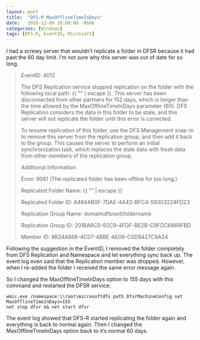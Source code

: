 ```yaml
---
layout: post
title:  "DFS-R MaxOfflineTimeInDays"
date:   2016-12-09 10:00:00 -0600
categories: [Windows]
tags: [DFS-R, EventID, Microsoft]
---
```


I had a screwy server that wouldn’t replicate a folder in DFSR because it had past the 60 day limit. I’m not sure why this server was out of date for so long.

> EventID: 4012
> 
> The DFS Replication service stopped replication on the folder with the following local path: {{ "<folder>" | escape }}. This server has been disconnected from other partners for 152 days, which is longer than the time allowed by the MaxOfflineTimeInDays parameter (60). DFS Replication considers the data in this folder to be stale, and this server will not replicate the folder until this error is corrected.
> 
> To resume replication of this folder, use the DFS Management snap-in to remove this server from the replication group, and then add it back to the group. This causes the server to perform an initial synchronization task, which replaces the stale data with fresh data from other members of the replication group.
> 
> Additional Information:
> 
> Error: 9061 (The replicated folder has been offline for too long.)
> 
> Replicated Folder Name: {{ "<folder>" | escape }}
> 
> Replicated Folder ID: A484AB0F-7DAE-4A43-BFC4-59303224FD23
> 
> Replication Group Name: domain\dfsroot\foldername
> 
> Replication Group ID: 201BA6C5-92C9-4FDF-BE2B-C9FDC6869FBD
> 
> Member ID: 9B24A868-4C07-4BBE-AE09-C0D9427C9A24

Following the suggestion in the EventID, I removed the folder completely from DFS Replication and Namespace and let everything sync back up. The event log even said that the Replication member was dropped. However, when I re-added the folder I received the same error message again.

So I changed the MaxOfflineTimeInDays option to 155 days with this command and restarted the DFSR service:

```
wmic.exe /namespace:\\root\microsoftdfs path DfsrMachineConfig set MaxOfflineTimeInDays=155
net stop dfsr && net start dfsr
```

The event log showed that DFS-R started replicating the folder again and everything is back to normal again. Then I changed the MaxOfflineTimeInDays option back to it’s normal 60 days.
